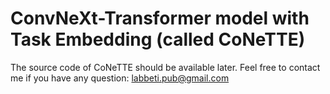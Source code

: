 # ConvNeXt-Transformer model with Task Embedding (called CoNeTTE)

The source code of CoNeTTE should be available later.
Feel free to contact me if you have any question: labbeti.pub@gmail.com


